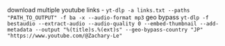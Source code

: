 download multiple youtube links - `yt-dlp -a links.txt --paths "PATH_TO_OUTPUT" -f ba -x --audio-format mp3`
geo bypass `yt-dlp -f bestaudio --extract-audio --audio-quality 0 --embed-thumbnail --add-metadata --output "%(title)s.%(ext)s" --geo-bypass-country "JP" "https://www.youtube.com/@Zachary-Le"`
